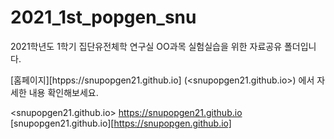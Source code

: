 # 2021_1st_popgen_snu

2021학년도 1학기 집단유전체학 연구실 OO과목 실험실습을 위한 자료공유 폴더입니다.

[홈페이지][htpps://snupopgen21.github.io] (<snupopgen21.github.io>) 에서 자세한 내용 확인해보세요.

<snupopgen21.github.io>
<https://snupopgen21.github.io>
[snupopgen21.github.io][https://snupopgen.github.io]
